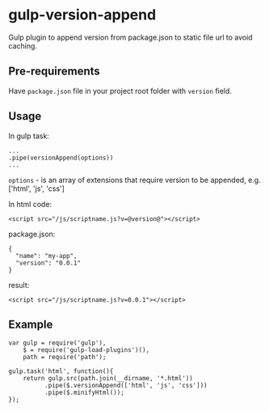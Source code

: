 # gulp-version-append
Gulp plugin to append version from package.json to static file url to avoid caching.

## Pre-requirements
Have `package.json` file in your project root folder with `version` field.

## Usage
In gulp task:
```
...
.pipe(versionAppend(options))
...
```
`options` - is an array of extensions that require version to be appended, e.g. ['html', 'js', 'css']

In html code:
```
<script src="/js/scriptname.js?v=@version@"></script>
```
package.json:
```
{
  "name": "my-app",
  "version": "0.0.1"
}
```
result:
```
<script src="/js/scriptname.js?v=0.0.1"></script>
```


## Example
```
var gulp = require('gulp'),
	$ = require('gulp-load-plugins')(),
	path = require('path');

gulp.task('html', function(){
    return gulp.src(path.join(__dirname, '*.html'))
		  .pipe($.versionAppend(['html', 'js', 'css']))
		  .pipe($.minifyHtml());
});
```
